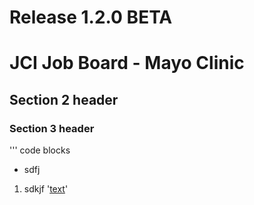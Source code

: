 # Release 1.2.0 BETA
# JCI Job Board - Mayo Clinic
## Section 2 header
### Section 3 header
''' code blocks
- sdfj
1. sdkjf
'[text](url)'
